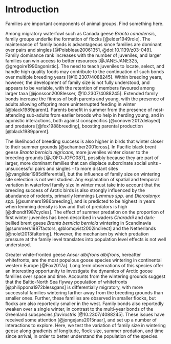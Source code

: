 # Introduction

Families are important components of animal groups. Find something here.


Among migratory waterfowl such as Canada geese _Branta canadensis_, family groups underlie the formation of flocks [@elder1949role]. The maintenance of family bonds is advantageous since families are dominant over pairs and singles [@Poisbleau20061351, @doi:10.1139/z03-049]. Family dominance rank increases with the number of juveniles, and larger families can win access to better resources [@JANE:JANE325, @gregoire1990agonistic]. The need to teach juveniles to locate, select, and handle high quality foods may contribute to the continuation of such bonds over multiple breeding years [@10.2307/4088245]. Within breeding years, however, the development of family size is not fully understood, and appears to be variable, with the retention of members favoured among larger taxa [@jonsson2008lesser, @10.2307/4088245]. Extended family bonds increase the fitness of both parents and young, with the presence of adults allowing offspring more uninterrupted feeding in winter [@black1989parent]. Parents benefit in summer from the presence of nest-attending sub-adults from earlier broods who help in herding young, and in agonistic interactions, both against conspecifics [@conover2012delayed] and predators [@fox1988breeding], boosting parental production [@black1989parent].

The likelihood of breeding success is also higher in birds that winter closer to their summer grounds [@schamber2001cross]. In Pacific black brent geese _Branta bernicla nigricans_, more juveniles winter closer to the breeding grounds [@JOFO:JOFO087], possibly because they are part of larger, more dominant families that can displace subordinate social units - unsuccessful pairs and singles - to more distant sites [@vangilder1985differential], but the influence of family size on wintering site selection is not well studied.
Any explanation of spatial and temporal variation in waterfowl family size in winter must take into account that the breeding success of Arctic birds is also strongly influenced by the abundance of rodents, primarily lemmings _Lemmus spp._ and _Dicrostonyx spp._ [@summers1986breeding], and is predicted to be highest in years when lemming density is low and that of predators is high [@dhondt1987cycles]. The effect of summer predation on the proportion of first winter juveniles has been described in waders _Charadrii_ and dark-bellied brent geese _Branta bernicla bernicla_ wintering in Scandinavia [@summers1987factors, @blomqvist2002indirect] and the Netherlands [@nolet2013faltering]. However, the mechanism by which predation pressure at the family level translates into population level effects is not well understood.

Greater white-fronted geese _Anser albifrons albifrons_, hereafter whitefronts, are the most populous goose species wintering in continental western Europe [@Fox2017a]. Long term observations of this species offer an interesting opportunity to investigate the dynamics of Arctic goose families over space and time. Accounts from the wintering grounds suggest that the Baltic-North Sea flyway population of whitefronts [@philippona1972blessgans] is differentially migratory, with more successful families wintering farther away from the breeding grounds than smaller ones. Further, these families are observed in smaller flocks, but flocks are also reportedly smaller in the west. Family bonds also reportedly weaken over a single winter, in contrast to the multi-year bonds of the Greenland subspecies _flavirostris_ [@10.2307/4088245]. These issues have received some attention [@jongejans2015naar], and set up a number of interactions to explore.
Here, we test the variation of family size in wintering geese along gradients of longitude, flock size, summer predation, and time since arrival, in order to better understand the population of the species.

